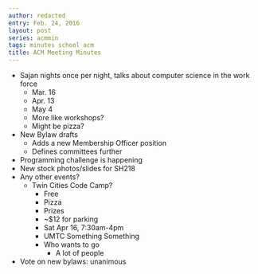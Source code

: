 ```yaml
---
author: redacted
entry: Feb. 24, 2016
layout: post
series: acmmin
tags: minutes school acm
title: ACM Meeting Minutes
---
```


- Sajan nights once per night, talks about computer science in the work force
  - Mar. 16
  - Apr. 13
  - May 4
  - More like workshops?
  - Might be pizza?
- New Bylaw drafts
  - Adds a new Membership Officer position
  - Defines committees further
- Programming challenge is happening
- New stock photos/slides for SH218
- Any other events?
  - Twin Cities Code Camp?
    - Free
    - Pizza
    - Prizes
    - ~$12 for parking
    - Sat Apr 16, 7:30am-4pm
    - UMTC Something Something
    - Who wants to go
      - A lot of people
- Vote on new bylaws: unanimous
